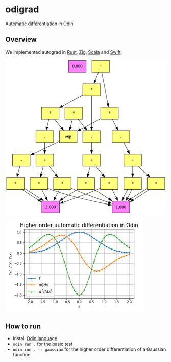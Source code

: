 # odigrad

Automatic differentiation in Odin

## Overview

We implemented autograd in [Rust](https://github.com/msakuta/rustograd), [Zig](https://github.com/msakuta/zigrad), [Scala](https://github.com/msakuta/scagrad) and [Swift](https://github.com/msakuta/swigrad).

![graph](images/graph.png)

![Higher order diff example](images/odigrad.png)

## How to run

* Install [Odin language](https://odin-lang.org/).
* `odin run .` for the basic test
* `odin run . -- gaussian` for the higher order differentiation of a Gaussian function